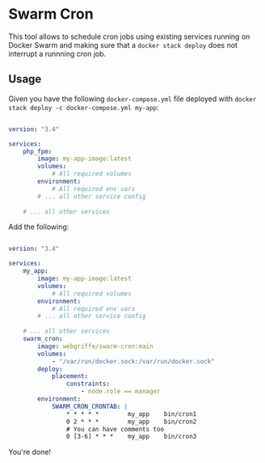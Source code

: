 # Swarm Cron

This tool allows to schedule cron jobs using existing services running on Docker Swarm and making sure that a `docker stack deploy` does not interrupt a runnning cron job.

## Usage

Given you have the following `docker-compose.yml` file deployed with `docker stack deploy -c docker-compose.yml my-app`:

```yaml

version: "3.4"

services:
    php_fpm:
        image: my-app-image:latest
        volumes:
            # All required volumes
        environment:
            # All required env vars
        # ... all other service config
    
    # ... all other services
```

Add the following:

```yaml

version: "3.4"

services:
    my_app:
        image: my-app-image:latest
        volumes:
            # All required volumes
        environment:
            # All required env vars
        # ... all other service config
    
    # ... all other services
    swarm_cron:
        image: webgriffe/swarm-cron:main
        volumes:
            - "/var/run/docker.sock:/var/run/docker.sock"
        deploy:
            placement:
                constraints:
                    - node.role == manager        
        environment:
            SWARM_CRON_CRONTAB: |
                * * * * *        my_app    bin/cron1
                0 2 * * *        my_app    bin/cron2
                # You can have comments too            
                0 [3-6] * * *    my_app    bin/cron3
```

You're done!
